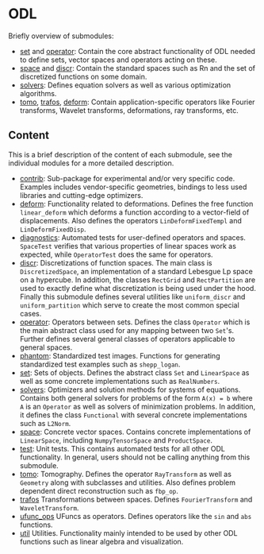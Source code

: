 # ODL

Briefly overview of submodules:

* [set](set) and [operator](operator): Contain the core abstract functionality of ODL needed to define sets, vector spaces and operators acting on these.
* [space](space) and [discr](discr): Contain the standard spaces such as Rn and the set of discretized functions on some domain.
* [solvers](solvers): Defines equation solvers as well as various optimization algorithms.
* [tomo](tomo), [trafos](trafos), [deform](deform): Contain application-specific operators like Fourier transforms, Wavelet transforms, deformations, ray transforms, etc.

## Content

This is a brief description of the content of each submodule, see the individual modules for a more detailed description.

* [contrib](contrib): Sub-package for experimental and/or very specific code. Examples includes vendor-specific geometries, bindings to less used libraries and cutting-edge optimizers.
* [deform](deform): Functionality related to deformations. Defines the free function `linear_deform` which deforms a function according to a vector-field of displacements. Also defines the operators `LinDeformFixedTempl` and `LinDeformFixedDisp`.
* [diagnostics](diagnostics): Automated tests for user-defined operators and spaces. `SpaceTest` verifies that various properties of linear spaces work as expected, while `OperatorTest` does the same for operators.
* [discr](discr): Discretizations of function spaces. The main class is `DiscretizedSpace`, an implementation of a standard Lebesgue Lp space on a hypercube. In addition, the classes `RectGrid` and `RectPartition` are used to exactly define what discretization is being used under the hood. Finally this submodule defines several utilities like `uniform_discr` and `uniform_partition` which serve to create the most common special cases.
* [operator](operator): Operators between sets. Defines the class `Operator` which is the main abstract class used for any mapping between two `Set`'s. Further defines several general classes of operators applicable to general spaces.
* [phantom](phantom): Standardized test images. Functions for generating standardized test examples such as `shepp_logan`.
* [set](set): Sets of objects. Defines the abstract class `Set` and `LinearSpace` as well as some concrete implementations such as `RealNumbers`.
* [solvers](solvers): Optimizers and solution methods for systems of equations. Contains both general solvers for problems of the form `A(x) = b` where `A` is an `Operator` as well as solvers of minimization problems. In addition, it defines the class `Functional` with several concrete implementations such as `L2Norm`.
* [space](space): Concrete vector spaces. Contains concrete implementations of `LinearSpace`, including `NumpyTensorSpace` and `ProductSpace`.
* [test](test): Unit tests. This contains automated tests for all other ODL functionality. In general, users should not be calling anything from this submodule.
* [tomo](tomo): Tomography. Defines the operator `RayTransform` as well as `Geometry` along with subclasses and utilities. Also defines problem dependent direct reconstruction such as `fbp_op`.
* [trafos](trafos) Transformations between spaces. Defines `FourierTransform` and `WaveletTransform`.
* [ufunc_ops](ufunc_ops) UFuncs as operators. Defines operators like the `sin` and `abs` functions.
* [util](util) Utilities. Functionality mainly intended to be used by other ODL functions such as linear algebra and visualization.